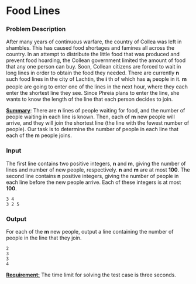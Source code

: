 # Food Lines

### Problem Description

After many years of continuous warfare, the country of Collea was left in shambles. This has caused food shortages and famines all across the country. In an attempt to distribute the little food that was produced and prevent food hoarding, the Collean government limited the amount of food that any one person can buy. Soon, Collean citizens are forced to wait in long lines in order to obtain the food they needed. There are currently **n** such food lines in the city of Lachtin, the **i** th of which has **a<sub>i</sub>** people in it. **m** people are going to enter one of the lines in the next hour, where they each enter the shortest line they see. Since Phreia plans to enter the line, she wants to know the length of the line that each person decides to join.

<u>**Summary**</u>: There are **n** lines of people waiting for food, and the number of people waiting in each line is known. Then, each of **m** new people will arrive, and they will join the shortest line (the line with the fewest number of people). Our task is to determine the number of people in each line that each of the **m** people joins.

### Input

The first line contains two positive integers, **n** and **m**, giving the number of lines and number of new people, respectively. **n** and **m** are at most **100**. The second line contains **n** positive integers, giving the number of people in each line before the new people arrive. Each of these integers is at most **100**.

    3 4
    3 2 5

### Output

For each of the **m** new people, output a line containing the number of people in the line that they join.

    2
    3
    3
    4

<ins>**Requirement:**</ins> The time limit for solving the test case is three seconds.